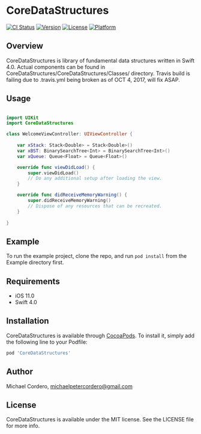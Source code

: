 # CoreDataStructures

[![CI Status](http://img.shields.io/travis/michaelcordero/CoreDataStructures.svg?style=flat)](https://travis-ci.org/michaelcordero/CoreDataStructures)
[![Version](https://img.shields.io/cocoapods/v/CoreDataStructures.svg?style=flat)](http://cocoapods.org/pods/CoreDataStructures)
[![License](https://img.shields.io/cocoapods/l/CoreDataStructures.svg?style=flat)](http://cocoapods.org/pods/CoreDataStructures)
[![Platform](https://img.shields.io/cocoapods/p/CoreDataStructures.svg?style=flat)](http://cocoapods.org/pods/CoreDataStructures)

## Overview

CoreDataStructures is library of fundamental data structures written in Swift 4.0.
Actual components can be found in CoreDataStructures/CoreDataStructures/Classes/ directory.
Travis build is failing due to .travis.yml being broken as of OCT 4, 2017, will fix ASAP.

## Usage

```Swift

import UIKit
import CoreDataStructures

class WelcomeViewController: UIViewController {
    
    var xStack: Stack<Double> = Stack<Double>()
    var xBST: BinarySearchTree<Int> = BinarySearchTree<Int>()
    var xQueue: Queue<Float> = Queue<Float>()

    override func viewDidLoad() {
        super.viewDidLoad()
        // Do any additional setup after loading the view.
    }

    override func didReceiveMemoryWarning() {
        super.didReceiveMemoryWarning()
        // Dispose of any resources that can be recreated.
    }
    
} 
```

## Example

To run the example project, clone the repo, and run `pod install` from the Example directory first.

## Requirements

* iOS 11.0
* Swift 4.0

## Installation

CoreDataStructures is available through [CocoaPods](http://cocoapods.org). To install
it, simply add the following line to your Podfile:

```ruby
pod 'CoreDataStructures'
```

## Author

Michael Cordero, michaelpetercordero@gmail.com

## License

CoreDataStructures is available under the MIT license. See the LICENSE file for more info.
